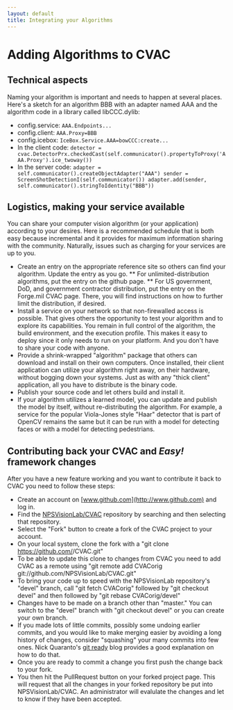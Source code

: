 ```yaml
---
layout: default
title: Integrating your Algorithms
---
```

# Adding Algorithms to CVAC

## Technical aspects

Naming your algorithm is important and needs to happen at several
places.  Here's a sketch for an algorithm BBB with an adapter named
AAA and the algorithm code in a library called libCCC.dylib:

* config.service: `AAA.Endpoints...`
* config.client: `AAA.Proxy=BBB`
* config.icebox: `IceBox.Service.AAA=bowCCC:create...`
* In the client code:
        ```
        detector = cvac.DetectorPrx.checkedCast(self.communicator().propertyToProxy('AAA.Proxy').ice_twoway())
        ```
* In the server code:
        ```
        adapter = self.communicator().createObjectAdapter("AAA")
        sender = ScreenShotDetectionI(self.communicator())
        adapter.add(sender, self.communicator().stringToIdentity("BBB"))
        ```

## Logistics, making your service available

You can share your computer vision algorithm (or your application)
according to your desires.  Here is a recommended schedule that is
both easy because incremental and it provides for maximum information
sharing with the community.  Naturally, issues such as charging for
your services are up to you.

* Create an entry on the appropriate reference site so others can find your algorithm. Update the entry as you go.
** For unlimited-distribution algorithms, put the entry on the github page.
** For US government, DoD, and government contractor distribution, put the entry on the Forge.mil CVAC page.  There, you will find instructions on how to further limit the distribution, if desired.
* Install a service on your network so that non-firewalled access is possible.  That gives others the opportunity to test your algorithm and to explore its capabilities.  You remain in full control of the algorithm, the build environment, and the execution profile.  This makes it easy to deploy since it only needs to run on your platform.  And you don't have to share your code with anyone.
* Provide a shrink-wrapped "algorithm" package that others can download and install on their own computers.  Once installed, their client application can utilize your algorithm right away, on their hardware, without bogging down your systems.  Just as with any "thick client" application, all you have to distribute is the binary code.
* Publish your source code and let others build and install it.
* If your algorithm utilizes a learned model, you can update and publish the model by itself, without re-distributing the algorithm.  For example, a service for the popular Viola-Jones style "Haar" detector that is part of OpenCV remains the same but it can be run with a model for detecting faces or with a model for detecting pedestrians.

## Contributing back your CVAC and _Easy!_ framework changes

After you have a new feature working and you want to contribute it
back to CVAC you need to follow these steps:

*   Create an account on [www.github.com](http://www.github.com) and log in.
*   Find the [NPSVisionLab/CVAC](https://github.com/NPSVisionLab/CVAC) repository by searching and then selecting that repository.
*   Select the "Fork" button to create a fork of the CVAC project to your account.
*   On your local system,  clone the fork with a "git clone https://github.com/<YOURUSER>/CVAC.git"
*   To be able to update this clone to changes from CVAC you need to add CVAC as a remote using "git remote add CVACorig git://github.com/NPSVisionLab/CVAC.git"
*   To bring your code up to speed with the NPSVisionLab repository's "devel" branch, call "git fetch CVACorig" followed by "git checkout devel" and then followed by "git rebase CVACorig/devel"
*   Changes have to be made on a branch other than "master."  You can switch to the "devel" branch with "git checkout devel" or you can create your own branch.
*   If you made lots of little commits, possibly some undoing earlier commits, and you would like to make merging easier by avoiding a long history of changes, consider "squashing" your many commits into few ones.  Nick Quaranto's [git ready](http://gitready.com/advanced/2009/02/10/squashing-commits-with-rebase.html) blog provides a good explanation on how to do that.
*   Once you are ready to commit a change you first push the change back to your fork.
*   You then hit the PullRequest button on your forked project page.  This will request that all the changes in your forked repository be put into NPSVisionLab/CVAC.  An administrator will evalulate the changes and let to know if they have been accepted.